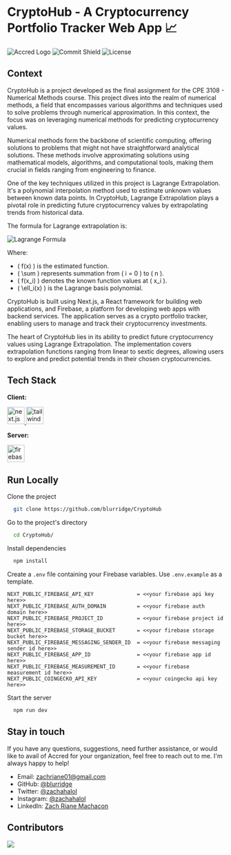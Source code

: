 # CryptoHub - A Cryptocurrency Portfolio Tracker Web App 📈

![Accred Logo](https://i.imgur.com/W7DZ2u7.png)
![Commit Shield](https://img.shields.io/github/last-commit/blurridge/CryptoHub?style=for-the-badge)
![License](https://img.shields.io/github/license/blurridge/CryptoHub?style=for-the-badge)
## Context

CryptoHub is a project developed as the final assignment for the CPE 3108 - Numerical Methods course. This project dives into the realm of numerical methods, a field that encompasses various algorithms and techniques used to solve problems through numerical approximation. In this context, the focus was on leveraging numerical methods for predicting cryptocurrency values.

Numerical methods form the backbone of scientific computing, offering solutions to problems that might not have straightforward analytical solutions. These methods involve approximating solutions using mathematical models, algorithms, and computational tools, making them crucial in fields ranging from engineering to finance.

One of the key techniques utilized in this project is Lagrange Extrapolation. It's a polynomial interpolation method used to estimate unknown values between known data points. In CryptoHub, Lagrange Extrapolation plays a pivotal role in predicting future cryptocurrency values by extrapolating trends from historical data.

The formula for Lagrange extrapolation is:

![Lagrange Formula](https://latex.codecogs.com/svg.image?%5B%20f(x)%20%5Capprox%20%5Csum_%7Bi=0%7D%5E%7Bn%7D%20f(x_i)%20%5Ccdot%20%5Cell_i(x)%20%5C%5D)

Where:
- \( f(x) \) is the estimated function.
- \( \sum \) represents summation from \( i = 0 \) to \( n \).
- \( f(x_i) \) denotes the known function values at \( x_i \).
- \( \ell_i(x) \) is the Lagrange basis polynomial.

CryptoHub is built using Next.js, a React framework for building web applications, and Firebase, a platform for developing web apps with backend services. The application serves as a crypto portfolio tracker, enabling users to manage and track their cryptocurrency investments.

The heart of CryptoHub lies in its ability to predict future cryptocurrency values using Lagrange Extrapolation. The implementation covers extrapolation functions ranging from linear to sextic degrees, allowing users to explore and predict potential trends in their chosen cryptocurrencies.

## Tech Stack

**Client:**

<p> <a href="https://nextjs.org/" target="_blank" rel="noreferrer"> <img src="https://cdn.worldvectorlogo.com/logos/next-js.svg" alt="next.js" width="40" height="40"/> </a> <a href="https://tailwindcss.com/" target="_blank" rel="noreferrer"> <img src="https://www.vectorlogo.zone/logos/tailwindcss/tailwindcss-icon.svg" alt="tailwind" width="40" height="40"/> </a> </p>

**Server:**

<p><a href="https://firebase.google.com/" target="_blank" rel="noreferrer"> <img src="https://www.vectorlogo.zone/logos/firebase/firebase-icon.svg" alt="firebase" width="40" height="40"/> </a> </p>

## Run Locally

Clone the project

```bash
  git clone https://github.com/blurridge/CryptoHub
```

Go to the project's directory

```bash
  cd CryptoHub/
```

Install dependencies

```bash
  npm install
```

Create a `.env` file containing your Firebase variables. Use `.env.example` as a template.
```
NEXT_PUBLIC_FIREBASE_API_KEY              = <<your firebase api key here>>
NEXT_PUBLIC_FIREBASE_AUTH_DOMAIN          = <<your firebase auth domain here>>
NEXT_PUBLIC_FIREBASE_PROJECT_ID           = <<your firebase project id here>>
NEXT_PUBLIC_FIREBASE_STORAGE_BUCKET       = <<your firebase storage bucket here>>
NEXT_PUBLIC_FIREBASE_MESSAGING_SENDER_ID  = <<your firebase messaging sender id here>>
NEXT_PUBLIC_FIREBASE_APP_ID               = <<your firebase app id here>>
NEXT_PUBLIC_FIREBASE_MEASUREMENT_ID       = <<your firebase measurement id here>>
NEXT_PUBLIC_COINGECKO_API_KEY             = <<your coingecko api key here>>
```

Start the server

```bash
  npm run dev
```

## Stay in touch

If you have any questions, suggestions, need further assistance, or would like to avail of Accred for your organization, feel free to reach out to me. I'm always happy to help!

- Email: [zachriane01@gmail.com](mailto:zachriane01@gmail.com)
- GitHub: [@blurridge](https://github.com/blurridge)
- Twitter: [@zachahalol](https://twitter.com/zachahalol)
- Instagram: [@zachahalol](https://www.instagram.com/zachahalol)
- LinkedIn: [Zach Riane Machacon](https://www.linkedin.com/in/zachriane)

## Contributors
<a href="https://github.com/blurridge/CryptoHub/graphs/contributors">
  <img src="https://contrib.rocks/image?repo=blurridge/CryptoHub" />
</a>